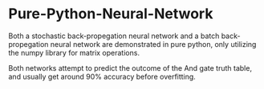 # Pure-Python-Neural-Network
Both a stochastic back-propegation neural network and a batch back-propegation neural network are demonstrated in pure python, only utilizing the numpy library for matrix operations.

Both networks attempt to predict the outcome of the And gate truth table, and usually get around 90% accuracy before overfitting.
